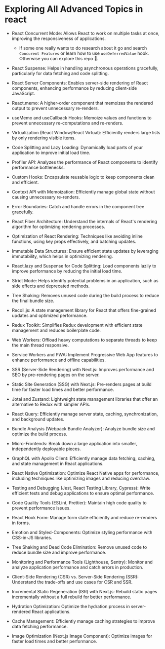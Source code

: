 # Exploring All Advanced Topics in react

- React Concurrent Mode: Allows React to work on multiple tasks at once, improving the responsiveness of applications.

  - If some one really wants to do research about it go and search `Concurent Features` or learn how to use `useDeferredValue` hook. Otherwise you can explore this repo 🤗.

- React Suspense: Helps in handling asynchronous operations gracefully, particularly for data fetching and code splitting.

- React Server Components: Enables server-side rendering of React components, enhancing performance by reducing client-side JavaScript.

- React.memo: A higher-order component that memoizes the rendered output to prevent unnecessary re-renders.

- useMemo and useCallback Hooks: Memoize values and functions to prevent unnecessary re-computations and re-renders.

- Virtualization (React Window/React Virtual): Efficiently renders large lists by only rendering visible items.

- Code Splitting and Lazy Loading: Dynamically load parts of your application to improve initial load time.

- Profiler API: Analyzes the performance of React components to identify performance bottlenecks.

- Custom Hooks: Encapsulate reusable logic to keep components clean and efficient.

- Context API with Memoization: Efficiently manage global state without causing unnecessary re-renders.

- Error Boundaries: Catch and handle errors in the component tree gracefully.

- React Fiber Architecture: Understand the internals of React's rendering algorithm for optimizing rendering processes.

- Optimization of React Rendering: Techniques like avoiding inline functions, using key props effectively, and batching updates.

- Immutable Data Structures: Ensure efficient state updates by leveraging immutability, which helps in optimizing rendering.

- React.lazy and Suspense for Code Splitting: Load components lazily to improve performance by reducing the initial load time.

- Strict Mode: Helps identify potential problems in an application, such as side effects and deprecated methods.

- Tree Shaking: Removes unused code during the build process to reduce the final bundle size.

- Recoil.js: A state management library for React that offers fine-grained updates and optimized performance.

- Redux Toolkit: Simplifies Redux development with efficient state management and reduces boilerplate code.

- Web Workers: Offload heavy computations to separate threads to keep the main thread responsive.

- Service Workers and PWA: Implement Progressive Web App features to enhance performance and offline capabilities.

- SSR (Server-Side Rendering) with Next.js: Improves performance and SEO by pre-rendering pages on the server.

- Static Site Generation (SSG) with Next.js: Pre-renders pages at build time for faster load times and better performance.

- Jotai and Zustand: Lightweight state management libraries that offer an alternative to Redux with simpler APIs.

- React Query: Efficiently manage server state, caching, synchronization, and background updates.

- Bundle Analysis (Webpack Bundle Analyzer): Analyze bundle size and optimize the build process.

- Micro-Frontends: Break down a large application into smaller, independently deployable pieces.

- GraphQL with Apollo Client: Efficiently manage data fetching, caching, and state management in React applications.

- React Native Optimization: Optimize React Native apps for performance, including techniques like optimizing images and reducing overdraw.

- Testing and Debugging (Jest, React Testing Library, Cypress): Write efficient tests and debug applications to ensure optimal performance.

- Code Quality Tools (ESLint, Prettier): Maintain high code quality to prevent performance issues.

- React Hook Form: Manage form state efficiently and reduce re-renders in forms.

- Emotion and Styled-Components: Optimize styling performance with CSS-in-JS libraries.

- Tree Shaking and Dead Code Elimination: Remove unused code to reduce bundle size and improve performance.

- Monitoring and Performance Tools (Lighthouse, Sentry): Monitor and analyze application performance and catch errors in production.

- Client-Side Rendering (CSR) vs. Server-Side Rendering (SSR): Understand the trade-offs and use cases for CSR and SSR.

- Incremental Static Regeneration (ISR) with Next.js: Rebuild static pages incrementally without a full rebuild for better performance.

- Hydration Optimization: Optimize the hydration process in server-rendered React applications.

- Cache Management: Efficiently manage caching strategies to improve data fetching performance.

- Image Optimization (Next.js Image Component): Optimize images for faster load times and better performance.

